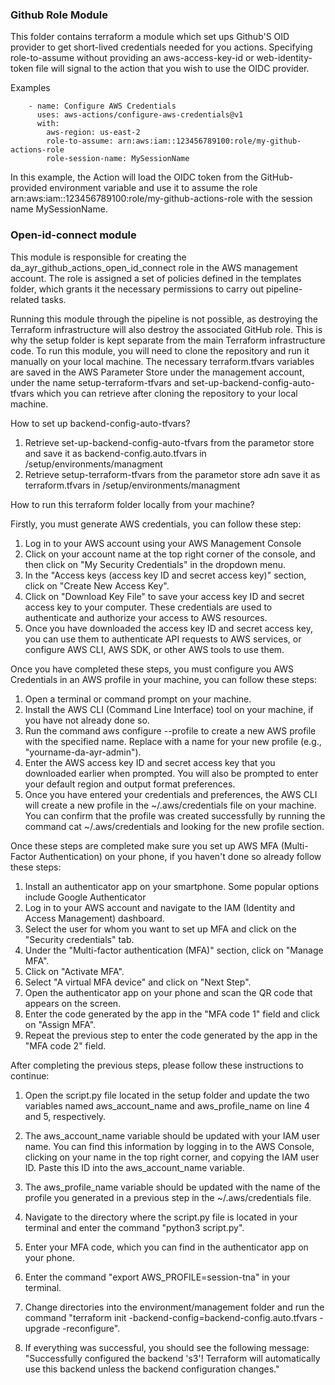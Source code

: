 ### Github Role Module 

This folder contains terraform a module which set ups Github'S OID provider to get short-lived credentials needed for you actions. Specifying role-to-assume without providing an aws-access-key-id or web-identity-token file will signal to the action that you wish to use the OIDC provider. 

Examples
```
    - name: Configure AWS Credentials
      uses: aws-actions/configure-aws-credentials@v1
      with:
        aws-region: us-east-2
        role-to-assume: arn:aws:iam::123456789100:role/my-github-actions-role
        role-session-name: MySessionName
```

In this example, the Action will load the OIDC token from the GitHub-provided environment variable and use it to assume the role arn:aws:iam::123456789100:role/my-github-actions-role with the session name MySessionName.

### Open-id-connect module 

This module is responsible for creating the da_ayr_github_actions_open_id_connect role in the AWS management account. The role is assigned a set of policies defined in the templates folder, which grants it the necessary permissions to carry out pipeline-related tasks.

Running this module through the pipeline is not possible, as destroying the Terraform infrastructure will also destroy the associated GitHub role. This is why the setup folder is kept separate from the main Terraform infrastructure code. To run this module, you will need to clone the repository and run it manually on your local machine. The necessary terraform.tfvars variables are saved in the AWS Parameter Store under the management account, under the name setup-terraform-tfvars and set-up-backend-config-auto-tfvars which you can retrieve after cloning the repository to your local machine. 

How to set up backend-config-auto-tfvars?
1. Retrieve set-up-backend-config-auto-tfvars from the parametor store and save it as backend-config.auto.tfvars in /setup/environments/managment
2. Retrieve setup-terraform-tfvars from the parametor store adn save it as terraform.tfvars in 
/setup/environments/managment

How to run this terraform folder locally from your machine? 

Firstly, you must generate AWS credentials, you can follow these step:

1. Log in to your AWS account using your AWS Management Console
2. Click on your account name at the top right corner of the console, and then click on "My Security Credentials" in the dropdown menu.
3. In the "Access keys (access key ID and secret access key)" section, click on "Create New Access Key".
4. Click on "Download Key File" to save your access key ID and secret access key to your computer. These credentials are used to authenticate and authorize your access to AWS resources.
5. Once you have downloaded the access key ID and secret access key, you can use them to authenticate API requests to AWS services, or configure AWS CLI, AWS SDK, or other AWS tools to use them.

Once you have completed these steps, you must configure you AWS Credentials in an AWS profile in your machine, you can follow these steps:

1. Open a terminal or command prompt on your machine.
2. Install the AWS CLI (Command Line Interface) tool on your machine, if you have not already done so.
3. Run the command aws configure --profile <profile-name> to create a new AWS profile with the specified name. Replace <profile-name> with a name for your new profile (e.g., "yourname-da-ayr-admin").
4. Enter the AWS access key ID and secret access key that you downloaded earlier when prompted. You will also be prompted to enter your default region and output format preferences.
5. Once you have entered your credentials and preferences, the AWS CLI will create a new profile in the ~/.aws/credentials file on your machine. You can confirm that the profile was created successfully by running the command cat ~/.aws/credentials and looking for the new profile section.

Once these steps are completed make sure you set up AWS MFA (Multi-Factor Authentication) on your phone, if you haven't done so already follow these steps:

1. Install an authenticator app on your smartphone. Some popular options include Google Authenticator
2. Log in to your AWS account and navigate to the IAM (Identity and Access Management) dashboard.
3. Select the user for whom you want to set up MFA and click on the "Security credentials" tab.
4. Under the "Multi-factor authentication (MFA)" section, click on "Manage MFA".
5. Click on "Activate MFA".
6. Select "A virtual MFA device" and click on "Next Step".
7. Open the authenticator app on your phone and scan the QR code that appears on the screen.
8. Enter the code generated by the app in the "MFA code 1" field and click on "Assign MFA".
9. Repeat the previous step to enter the code generated by the app in the "MFA code 2" field.

After completing the previous steps, please follow these instructions to continue:

1. Open the script.py file located in the setup folder and update the two variables named aws_account_name and aws_profile_name on line 4 and 5, respectively.

2. The aws_account_name variable should be updated with your IAM user name. You can find this information by logging in to the AWS Console, clicking on your name in the top right corner, and copying the IAM user ID. Paste this ID into the aws_account_name variable.

3. The aws_profile_name variable should be updated with the name of the profile you generated in a previous step in the ~/.aws/credentials file.

4. Navigate to the directory where the script.py file is located in your terminal and enter the command "python3 script.py".

5. Enter your MFA code, which you can find in the authenticator app on your phone.

6. Enter the command "export AWS_PROFILE=session-tna" in your terminal.

7. Change directories into the environment/management folder and run the command "terraform init -backend-config=backend-config.auto.tfvars -upgrade -reconfigure".

8. If everything was successful, you should see the following message: "Successfully configured the backend 's3'! Terraform will automatically use this backend unless the backend configuration changes."